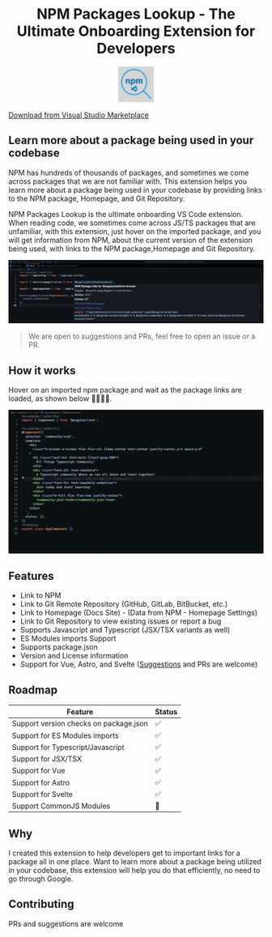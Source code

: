 <h1 align="center"> NPM Packages Lookup - The Ultimate Onboarding Extension for Developers</h1>

<p align="center">
  <img src="./images/npm-package-lookup.jpg" height="70" />
</p>

[Download from Visual Studio Marketplace](https://marketplace.visualstudio.com/items?itemName=MainaWycliffe.view-package-on-npm)

## Learn more about a package being used in your codebase

NPM has hundreds of thousands of packages, and sometimes we come across packages
that we are not familiar with. This extension helps you learn more about a
package being used in your codebase by providing links to the NPM package,
Homepage, and Git Repository.

NPM Packages Lookup is the ultimate onboarding VS Code extension. When
reading code, we sometimes come across JS/TS packages that are unfamiliar, with
this extension, just hover on the imported package, and you will get information
from NPM, about the current version of the extension being used, with links to
the NPM package,Homepage and Git Repository.

!["Screenshot"](./screenshots/screenshot.png)

> We are open to suggestions and PRs, feel free to open an issue or a PR.

## How it works

Hover on an imported npm package and wait as the package links are loaded,
as shown below 🤯🤯🤯🤯.

!["Screen shot for Open Imported Packages on NPM"](./screenshots/demo.gif)

## Features

- Link to NPM
- Link to Git Remote Repository (GitHub, GitLab, BitBucket, etc.)
- Link to Homepage (Docs Site) - (Data from NPM - Homepage Settings)
- Link to Git Repository to view existing issues or report a bug
- Supports Javascript and Typescript (JSX/TSX variants as well)
- ES Modules imports Support
- Supports package.json
- Version and License information
- Support for Vue, Astro, and Svelte
  ([Suggestions](https://github.com/mainawycliffe/npm-package-lookup/issues/new)
  and PRs are welcome)

## Roadmap

| Feature                                | Status |
| -------------------------------------- | ------ |
| Support version checks on package.json | ✅     |
| Support for ES Modules imports         | ✅     |
| Support for Typescript/Javascript      | ✅     |
| Support for JSX/TSX                    | ✅     |
| Support for Vue                        | ✅     |
| Support for Astro                      | ✅     |
| Support for Svelte                     | ✅     |
| Support CommonJS Modules               | 🚧     |

## Why

I created this extension to help developers get to important links for a package
all in one place. Want to learn more about a package being utilized in your
codebase, this extension will help you do that efficiently, no need to go
through Google.

## Contributing

PRs and suggestions are welcome
